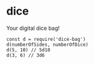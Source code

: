# dice
Your digital dice bag!

```
const d = require('dice-bag')
d(numberOfSides, numberOfDice)
d(5, 10) // 5d10
d(3, 6) // 3d6
```

